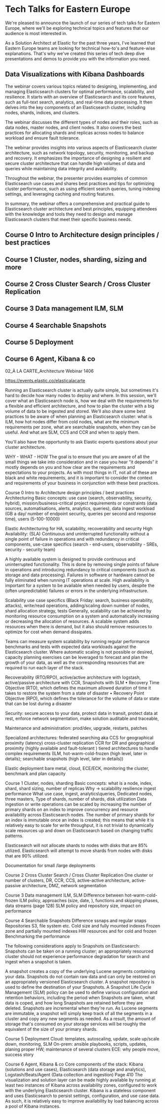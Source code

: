 # Tech Talks for Eastern Europe

We're pleased to announce the launch of our series of tech talks for Eastern Europe, where we'll be exploring technical topics and features that our audience is most interested in.

As a Solution Architect at Elastic for the past three years, I've learned that Eastern Europe teams are looking for technical how-to's and feature-wise explanations. That's why we've created this series of tech deep dive presentations and demos to provide you with the information you need.

## Data Visualizations with Kibana Dashboards

The webinar covers various topics related to designing, implementing, and managing Elasticsearch clusters for optimal performance, scalability, and resilience. It starts with an overview of Elasticsearch and its core features, such as full-text search, analytics, and real-time data processing. It then delves into the key components of an Elasticsearch cluster, including nodes, shards, indices, and clusters.

The webinar discusses the different types of nodes and their roles, such as data nodes, master nodes, and client nodes. It also covers the best practices for allocating shards and replicas across nodes to balance workload and ensure fault tolerance.

The webinar provides insights into various aspects of Elasticsearch cluster architecture, such as network topology, security, monitoring, and backup and recovery. It emphasizes the importance of designing a resilient and secure cluster architecture that can handle high volumes of data and queries while maintaining data integrity and availability.

Throughout the webinar, the presenter provides examples of common Elasticsearch use cases and shares best practices and tips for optimizing cluster performance, such as using efficient search queries, tuning indexing settings, and leveraging caching and routing features.

In summary, the webinar offers a comprehensive and practical guide to Elasticsearch cluster architecture and best principles, equipping attendees with the knowledge and tools they need to design and manage Elasticsearch clusters that meet their specific business needs.

## Course 0  Intro to Architecture design principles / best practices 

## Course 1  Cluster, nodes, sharding, sizing and more

## Course 2  Cross Cluster Search / Cross Cluster Replication

## Course 3  Data management ILM, SLM

## Course 4  Searchable Snapshots

## Course 5  Deployment

## Course 6 Agent, Kibana & co


02_À LA CARTE_Architecture Webinar 1406

https://events.elastic.co/elasticalacarte

Running an Elasticsearch cluster is actually quite simple, but sometimes it's hard to decide how many nodes to deploy and where. In this session, we'll cover what an Elasticsearch node is, how we deal with the requirements for a flexible and efficient architecture, and how to plan the cluster with a big volume of data to be ingested and stored. We'll also share some best practices to be aware of when planning an Elasticsearch cluster: what is ILM, how hot nodes differ from cold nodes, what are the minimum requirements per zone, what are searchable snapshots, when they can be useful. And what are SLM, CCS and CCR and when to apply them.  


You'll also have the opportunity to ask Elastic experts questions about your cluster architecture.

WHY - WHAT - HOW
The goal is to ensure that you are aware of all the small things we take into consideration and in case you hear “it depends” it mostly depends on you and how clear are the requirements and expectations to your projects. As with most things in IT, not all of these are black and white requirements, and it is important to consider the context and requirements of your business in conjunction with these best practices.

Course 0  Intro to Architecture design principles / best practices 
Architecturing Basic concepts: 
use case (search, observability, security, hybrid), mission/business-critical
project requirements or constraints (data sources, automatisations, alerts, analytics, queries), 
data ingest workload (GB a day/ number of endpoint security, queries per second and response time), 
users (5-100-10000)

Elastic Architecturing for HA, scalability, recoverability and security
High Availability: (SLA) Continuous and uninterrupted functionality without a single point of failure in operations and with redundancy in critical components, use-case specifics (search - end-users, observability - SREs, security - security team)

A highly available system is designed to provide continuous and uninterrupted
functionality. This is done by removing single points of failure in operations and introducing redundancy to critical components (such as storage and data processing). Failures in software or hardware cannot be fully eliminated when running IT operations
at scale. High availability is important for a system to be available when needed by users,
despite the (often unpredictable) failures or errors in the underlying infrastructure.

Scalability use case specifics (Black Friday: search, business operability, attacks), write/read operations, adding/scaling down number of nodes, shard allocation strategy, tests
Generally, scalability can be achieved by monitoring resource consumption on a system and automatically increasing or decreasing the allocation of resources. A scalable system adds resources when there is demand, but it also should remove resources to optimize for cost when demand dissipates.

Teams can measure system scalability by running regular performance benchmarks and tests with expected data workloads against the Elasticsearch cluster. Where automatic scaling is not possible or desired, capacity planning exercises can be leveraged to forecast and plan the growth of your data, as well as the corresponding resources that are required to run each layer of the stack.

Recoverability (RTO/RPO), active/active architecture with logstash, active/passive architecture with CCR, Snapshots with SLM 
• Recovery Time Objective (RTO), which defines the maximum allowed duration of
time it takes to restore the system from a state of disaster
• Recovery Point Objective (RPO), which defines the tolerance for the volume of
data or state that can be lost during a disaster

Security: secure access to your data, protect data in transit, protect data at rest, enforce network segmentation, make solution auditable and traceable, 

Maintenance and administration: prod/dev, upgrade, restarts, patches

Specialized architectures: 
federated searching aka CCS for geographical proximity (latency)
cross-cluster replication CCR  for DR and geographical proximity (highly available and fault-tolerant )
tiered architectures to handle complex requirements (ILM, hot-warm-cold-frozen (high level, later in details); searchable snapshots (high level, later in details))

Elastic deployment bare metal, cloud, ECE/ECK, monitoring the cluster, benchmark and plan capacity

Course 1  Cluster, nodes, sharding
Basic concepts: what is a node, index, shard, shard sizing, number of replicas
Why → scalability resilience ingest performance 
What use case, ingest, analytics\queries, 
Dedicated nodes, three masters, 
Type of shards, number of shards, disk utilization 
Data ingestion or write operations can be scaled by increasing the number of primary
shards on an index to improve concurrency and resource availability across Elasticsearch
nodes. The number of primary shards for an index is immutable once an index is created;
this means that while it is relatively easy to scale for write throughput, it is not trivial to
dynamically scale resources up and down on Elasticsearch based on changing traffic patterns.

Elasticsearch will not allocate shards to nodes with disks that are 85% utilized.
Elasticsearch will attempt to move shards from nodes with disks that are 90% utilized.


Documentation for small /large deployments

Course 2  Cross Cluster Search / Cross Cluster Replication
One cluster or number of clusters, DR, CCR, 
CCS, active-active architecture, active-passive architecture, 
DMZ, network segmentation

Course 3  Data management ILM, SLM
Difference between hot-warm-cold-frozen
ILM policy, approaches (size, date, ), functions and skipping phases, data streams (page 128)
SLM policy and repository size, impact on performance

Course 4  Searchable Snapshots
Difference ssnaps and regular snaps
Repositories S3, file system etc.
Cold size and fully mounted indexes
Frozen zone and partially mounted indexes
HW resources and for cold and frozen
Benchmarking the performance 

The following considerations apply to Snapshots on Elasticsearch:
Snapshots can be taken on a running cluster; an appropriately resourced cluster should not experience performance degradation for search and ingest when a snapshot is taken.

A snapshot creates a copy of the underlying Lucene segments containing your data. Snapshots do not contain raw data and can only be restored on an appropriately versioned Elasticsearch cluster.
A snapshot repository is used to define the destination of your Snapshots.
A Snapshot Life Cycle Management (SLM) policy can be used to define various configuration and retention behaviors, including the period when Snapshots are taken, what data is coped, and how long Snapshots are retained before they are deleted.
Snapshots are incremental when they're run. As Lucene segments are immutable, a snapshot will simply keep track of all the segments in a cluster and copy any new segments as needed. As a result, the amount of storage that's consumed on your storage services will be roughly the equivalent of the size of your primary shards.

Course 5  Deployment
Cloud: templates, autoscaling, update, scale up/scale down, monitoring, SLM
On-prem: ansible playbooks, scripts, updates, planing proper HW; maintenance of several clusters
ECE: why people move, success story

Course 6 Agent, Kibana & co
Core components of the stack: Kibana (solutions and use cases), Elasticsearch (data storage and analytics), Logstash/Beats/Agent (Data collection and ingestion) 
Page 410 The visualization and solution layer can be made highly available by running at least two instances of Kibana across availability zones, configured to work with the underlying Elasticsearch cluster. Kibana is a stateless component and uses Elasticsearch to persist settings, configuration, and use case data. As such, it is relatively easy to improve availability by load balancing across a pool of Kibana instances.

